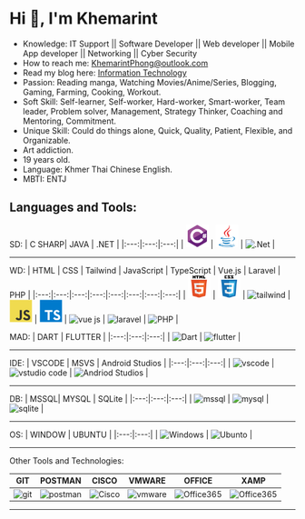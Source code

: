 # Hi 👋, I'm Khemarint


- Knowledge: IT Support || Software Developer || Web developer || Mobile App developer || Networking || Cyber Security 
- How to reach me: KhemarintPhong@outlook.com
- Read my blog here: <a href="https://wangster.notion.site/Information-Technologies-78afa214357643fba64f90689532a695?pvs=4" target="blank"><img align="center" />Information Technology</a>
- Passion: Reading manga, Watching Movies/Anime/Series, Blogging, Gaming, Farming, Cooking, Workout.
- Soft Skill: Self-learner, Self-worker, Hard-worker, Smart-worker, Team leader, Problem solver, Management, Strategy Thinker, Coaching and Mentoring, Commitment.
- Unique Skill: Could do things alone, Quick, Quality, Patient, Flexible, and Organizable.
- Art addiction.
- 19 years old.
- Language: Khmer Thai Chinese English.
- MBTI: ENTJ

## Languages and Tools:


SD:
| C SHARP| JAVA | .NET |
|:---:|:---:|:---:|
| <img src="https://raw.githubusercontent.com/devicons/devicon/master/icons/csharp/csharp-original.svg" alt="csharp" width="40" height="40"/> | <img src="https://raw.githubusercontent.com/devicons/devicon/master/icons/java/java-original.svg" alt="java" width="40" height="40"/> | <img src="https://www.tigersoftwares.com/media/29ad0d87-24bb-450f-9d7e-14181df683c3/5icq2Q/TechStack/NETFramework.png" alt=".Net" width="60" height="40"/> |

---
WD:
| HTML | CSS | Tailwind | JavaScript | TypeScript | Vue.js | Laravel | PHP |
|:---:|:---:|:---:|:---:|:---:|:---:|:---:|:---:|
| <img src="https://raw.githubusercontent.com/devicons/devicon/master/icons/html5/html5-original-wordmark.svg" alt="html5" width="40" height="40"/> | <img src="https://raw.githubusercontent.com/devicons/devicon/master/icons/css3/css3-original-wordmark.svg" alt="css3" width="40" height="40"/> | <img src="https://www.vectorlogo.zone/logos/tailwindcss/tailwindcss-icon.svg" alt="tailwind" width="40" height="40"/> | <img src="https://raw.githubusercontent.com/devicons/devicon/master/icons/javascript/javascript-original.svg" alt="javascript" width="40" height="40"/> | <img src="https://raw.githubusercontent.com/devicons/devicon/master/icons/typescript/typescript-original.svg" alt="typescript" width="40" height="40"/> | <img src="https://upload.wikimedia.org/wikipedia/commons/thumb/9/95/Vue.js_Logo_2.svg/1200px-Vue.js_Logo_2.svg.png" alt="vue js" width="40" height="40"/> | <img src="https://logospng.org/download/laravel/logo-laravel-icon-1024.png" alt="laravel" width="40" height="40"/> | <img src="http://pngimg.com/uploads/php/php_PNG18.png" alt="PHP" width="40" height="40"/> |


MAD:
| DART | FLUTTER | 
|:---:|:---:|:---:|
| <img src="https://static.vecteezy.com/system/resources/previews/012/697/302/non_2x/3d-dart-programming-language-logo-free-png.png" height="60" width="60" alt="Dart" /> | <img src="https://res.cloudinary.com/startup-grind/image/upload/c_fill,dpr_2.0,f_auto,g_center,h_1080,q_100,w_1080/v1/gcs/platform-data-dsc/events/flutter-logo-5086DD11C5-seeklogo.com.png" height="60" width="60" alt="flutter" /> |  

---

IDE:
| VSCODE | MSVS | Android Studios |
|:---:|:---:|:---:|
| <img src="https://external-content.duckduckgo.com/iu/?u=https%3A%2F%2Fcode.visualstudio.com%2Fassets%2Fimages%2Fcode-stable.png&f=1&nofb=1&ipt=d3e4e45b615b7da23e17f2e6bd9c28000aaf5856c376384ba5dc919c5756f0fb&ipo=images" alt="vscode" width="40" height="40"/> | <img src="https://external-content.duckduckgo.com/iu/?u=https%3A%2F%2Fgdm-catalog-fmapi-prod.imgix.net%2FProductLogo%2F1b6d695a-be0d-4aaf-920f-675585b5bb9c.png%3Fauto%3Dformat%26ixlib%3Dreact-9.0.3%26w%3D3524&f=1&nofb=1&ipt=f2551f166f013de90b0c3fecb121deb46d1a0427f79bb777a6e1ed778a08b699&ipo=images" alt="vstudio code" width="40" height="40"/> | <img src="https://upload.wikimedia.org/wikipedia/commons/thumb/c/c1/Android_Studio_icon_%282023%29.svg/1024px-Android_Studio_icon_%282023%29.svg.png" alt="Andriod Studios" width="40" height="40"/> |


---
DB:
| MSSQL| MYSQL | SQLite |
|:---:|:---:|:---:|
| <img src="https://www.svgrepo.com/show/303229/microsoft-sql-server-logo.svg" alt="mssql" width="40" height="40"/> | <img src="https://w7.pngwing.com/pngs/385/582/png-transparent-mysql-workbench-macos-bigsur-icon-thumbnail.png" alt="mysql" width="40" height="40"/> | <img src="https://external-content.duckduckgo.com/iu/?u=https%3A%2F%2Fassets.stickpng.com%2Fimages%2F62c46cd2a75b8945b1696713.png&f=1&nofb=1&ipt=ca425fbee466a40ec90a9d5a261007707bda22e3fafb12d8f1462da38df47834&ipo=images" alt="sqlite" width="40" height="40"/> |

---
OS:
| WINDOW | UBUNTU |
|:---:|:---:|
| <img src="https://external-content.duckduckgo.com/iu/?u=https%3A%2F%2Flogospng.org%2Fdownload%2Fwindows-11%2Flogo-windows-11-icon-1024.png&f=1&nofb=1&ipt=636f03393f14ed956afbda79822699dc1571c9d1a7c95e4c2b691739870a81df&ipo=images" alt="Windows" width="40" height="40"/> | <img src="https://image.similarpng.com/very-thumbnail/2021/09/Ubuntu-logo-on-transparent-background-PNG.png" alt="Ubunto" width="40" height="40"/> |

---
Other Tools and Technologies:

| GIT | POSTMAN | CISCO | VMWARE | OFFICE | XAMP |
|:---:|:---:|:---:|:---:|:---:|:---:|
| <img src="https://www.vectorlogo.zone/logos/git-scm/git-scm-icon.svg" alt="git" width="40" height="40"/> | <img src="https://user-images.githubusercontent.com/806104/89702233-b18b1480-d904-11ea-88e5-962f9689be08.png" alt="postman" width="40" height="40"/> | <img src="https://external-content.duckduckgo.com/iu/?u=https%3A%2F%2Fhurbad.com%2Fwp-content%2Fuploads%2F2021%2F12%2FCisco-Packet-Tracer.png&f=1&nofb=1&ipt=252a0e013cdbdd07081652e86390f59eec9ccbe54b129450a86e360e858213d7&ipo=images" alt="Cisco" width="40" height="40"/> | <img src="https://external-content.duckduckgo.com/iu/?u=https%3A%2F%2Fwww.qbssoftware.com%2Fimage%2Fcache%2Fcatalog%2Fqbs%2Fvmwarews-1000x1000.png&f=1&nofb=1&ipt=0c5b863d80c40a05058ad071094b64d3d79505d985578c35590ded3cba7f8430&ipo=images" alt="vmware" width="40" height="40"/> | <img src="https://images.squarespace-cdn.com/content/v1/540f5515e4b06c4e8629c108/1590564134493-VZ6C2LYWP1AIA2E32CEC/Microsoft-Office-logo-2019.png" alt="Office365" width="40" height="40"/> | <img src="https://external-content.duckduckgo.com/iu/?u=https%3A%2F%2Fassets.stickpng.com%2Fimages%2F62bdcf1274c0457826807f17.png&f=1&nofb=1&ipt=3ed059a3181a9324bf1c04bbd416725c7091fd60c6dd5b75cb3a3dfa1d93599b&ipo=images" alt="Office365" width="40" height="40"/> 





---


